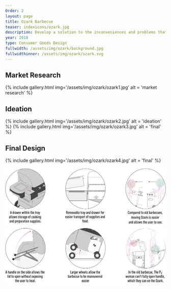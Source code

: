 ```yaml
---
Order: 2
layout: page
title: Ozark Barbecue
teaser: indexicons/ozark.jpg
description: Develop a solution to the inconveniences and problems that cause users to avoid utilizing their barbecue
year: 2018
type: Consumer Goods Design
fullwidth: /assets/img/ozark/background.jpg
fullwidthinner: /assets/img/ozark/ozark.svg
---
```

## Market Research
{% include gallery.html img='/assets/img/ozark/ozark1.jpg' alt = 'market research' %}
## Ideation
{% include gallery.html img='/assets/img/ozark/ozark2.jpg' alt = 'ideation' %}
{% include gallery.html img='/assets/img/ozark/ozark3.jpg' alt = 'final' %}
## Final Design
{% include gallery.html img='/assets/img/ozark/ozark4.jpg' alt = 'final' %}

<div class="col-xs-12 col-md-6">
    <img src="/assets/img/ozark/bbq1.svg" alt="Benefits1">
</div>
<div class="col-xs-12 col-md-6">
    <img src="/assets/img/ozark/bbq2.svg" alt="Benefits2">
</div>